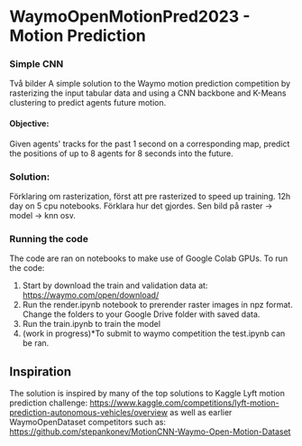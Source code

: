 # WaymoOpenMotionPred2023 - Motion Prediction
### Simple CNN
Två bilder
A simple solution to the Waymo motion prediction competition by rasterizing the input tabular data and using a CNN backbone and K-Means clustering to predict agents future motion.

#### Objective:
Given agents' tracks for the past 1 second on a corresponding map, predict the positions of up to 8 agents for 8 seconds into the future. 

### Solution:
Förklaring om rasterization, först att pre rasterized to speed up training. 12h day on 5 cpu notebooks. Förklara hur det gjordes. Sen bild på raster -> model -> knn osv.

### Running the code

The code are ran on notebooks to make use of Google Colab GPUs. 
To run the code: 
1. Start by download the train and validation data at: https://waymo.com/open/download/
2. Run the render.ipynb notebook to prerender raster images in npz format. Change the folders to your Google Drive folder with saved data.
3. Run the train.ipynb to train the model
4. (work in progress)*To submit to waymo competition the test.ipynb can be ran.

## Inspiration

The solution is inspired by many of the top solutions to Kaggle Lyft motion prediction challenge: https://www.kaggle.com/competitions/lyft-motion-prediction-autonomous-vehicles/overview
as well as earlier WaymoOpenDataset competitors such as: https://github.com/stepankonev/MotionCNN-Waymo-Open-Motion-Dataset
